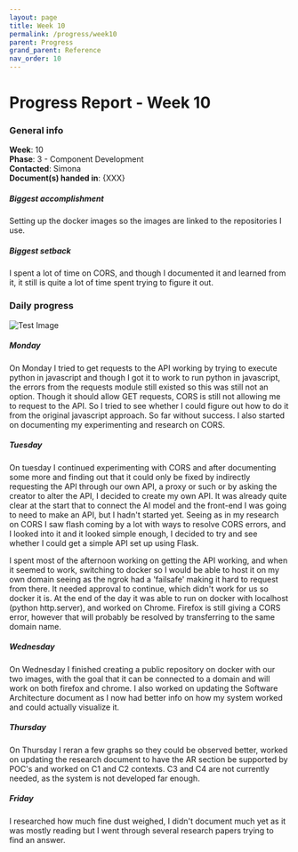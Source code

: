 ```yaml
---
layout: page
title: Week 10
permalink: /progress/week10
parent: Progress
grand_parent: Reference
nav_order: 10
---
```

# Progress Report - Week 10

### General info
**Week**: 10  
**Phase**: 3 - Component Development  
**Contacted**: Simona  
**Document(s) handed in**: {XXX}  

##### Biggest accomplishment
Setting up the docker images so the images are linked to the repositories I use.

##### Biggest setback
I spent a lot of time on CORS, and though I documented it and learned from it, it still is quite a lot of time spent trying to figure it out.

### Daily progress
![Test Image](basic-weekly-template.png)

##### Monday
On Monday I tried to get requests to the API working by trying to execute python in javascript and though I got it to work to run python in javascript, the errors from the requests module still existed so this was still not an option. Though it should allow GET requests, CORS is still not allowing me to request to the API. So I tried to see whether I could figure out how to do it from the original javascript approach. So far without success. I also started on documenting my experimenting and research on CORS.

##### Tuesday
On tuesday I continued experimenting with CORS and after documenting some more and finding out that it could only be fixed by indirectly requesting the API through our own API, a proxy or such or by asking the creator to alter the API, I decided to create my own API. It was already quite clear at the start that to connect the AI model and the front-end I was going to need to make an API, but I hadn't started yet. Seeing as in my research on CORS I saw flash coming by a lot with ways to resolve CORS errors, and I looked into it and it looked simple enough, I decided to try and see whether I could get a simple API set up using Flask.

I spent most of the afternoon working on getting the API working, and when it seemed to work, switching to docker so I would be able to host it on my own domain seeing as the ngrok had a 'failsafe' making it hard to request from there. It needed approval to continue, which didn't work for us so docker it is. At the end of the day it was able to run on docker with localhost (python http.server), and worked on Chrome. Firefox is still giving a CORS error, however that will probably be resolved by transferring to the same domain name.

##### Wednesday
On Wednesday I finished creating a public repository on docker with our two images, with the goal that it can be connected to a domain and will work on both firefox and chrome. I also worked on updating the Software Architecture document as I now had better info on how my system worked and could actually visualize it.

##### Thursday
On Thursday I reran a few graphs so they could be observed better, worked on updating the research document to have the AR section be supported by POC's and worked on C1 and C2 contexts. C3 and C4 are not currently needed, as the system is not developed far enough.

##### Friday
I researched how much fine dust weighed, I didn't document much yet as it was mostly reading but I went through several research papers trying to find an answer. 
